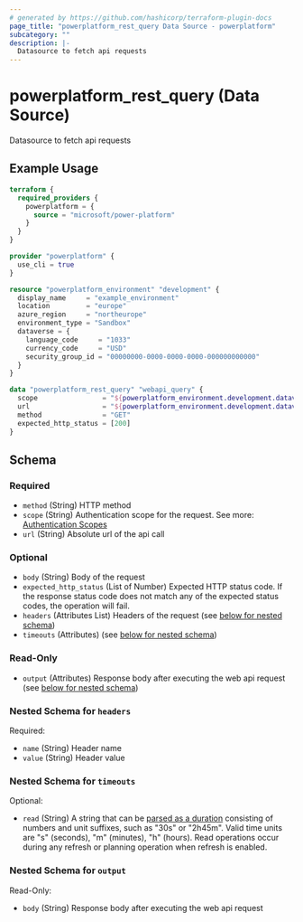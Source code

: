 ```yaml
---
# generated by https://github.com/hashicorp/terraform-plugin-docs
page_title: "powerplatform_rest_query Data Source - powerplatform"
subcategory: ""
description: |-
  Datasource to fetch api requests
---
```


# powerplatform_rest_query (Data Source)

Datasource to fetch api requests

## Example Usage

```terraform
terraform {
  required_providers {
    powerplatform = {
      source = "microsoft/power-platform"
    }
  }
}

provider "powerplatform" {
  use_cli = true
}

resource "powerplatform_environment" "development" {
  display_name     = "example_environment"
  location         = "europe"
  azure_region     = "northeurope"
  environment_type = "Sandbox"
  dataverse = {
    language_code     = "1033"
    currency_code     = "USD"
    security_group_id = "00000000-0000-0000-0000-000000000000"
  }
}

data "powerplatform_rest_query" "webapi_query" {
  scope                = "${powerplatform_environment.development.dataverse.url}/.default"
  url                  = "${powerplatform_environment.development.dataverse.url}/api/data/v9.2/RetrieveCurrentOrganization(AccessType=@p1)?@p1=Microsoft.Dynamics.CRM.EndpointAccessType'Default'"
  method               = "GET"
  expected_http_status = [200]
}
```

<!-- schema generated by tfplugindocs -->
## Schema

### Required

- `method` (String) HTTP method
- `scope` (String) Authentication scope for the request. See more: [Authentication Scopes](https://learn.microsoft.com/en-us/entra/identity-platform/scopes-oidc)
- `url` (String) Absolute url of the api call

### Optional

- `body` (String) Body of the request
- `expected_http_status` (List of Number) Expected HTTP status code. If the response status code does not match any of the expected status codes, the operation will fail.
- `headers` (Attributes List) Headers of the request (see [below for nested schema](#nestedatt--headers))
- `timeouts` (Attributes) (see [below for nested schema](#nestedatt--timeouts))

### Read-Only

- `output` (Attributes) Response body after executing the web api request (see [below for nested schema](#nestedatt--output))

<a id="nestedatt--headers"></a>
### Nested Schema for `headers`

Required:

- `name` (String) Header name
- `value` (String) Header value


<a id="nestedatt--timeouts"></a>
### Nested Schema for `timeouts`

Optional:

- `read` (String) A string that can be [parsed as a duration](https://pkg.go.dev/time#ParseDuration) consisting of numbers and unit suffixes, such as "30s" or "2h45m". Valid time units are "s" (seconds), "m" (minutes), "h" (hours). Read operations occur during any refresh or planning operation when refresh is enabled.


<a id="nestedatt--output"></a>
### Nested Schema for `output`

Read-Only:

- `body` (String) Response body after executing the web api request
